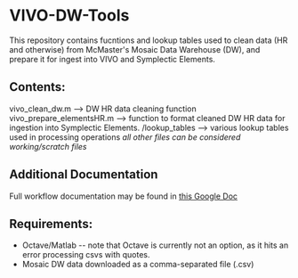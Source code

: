 # VIVO-DW-Tools

This repository contains fucntions and lookup tables used to clean data (HR and otherwise) from McMaster's Mosaic Data Warehouse (DW), and prepare it for ingest into VIVO and Symplectic Elements. 

## Contents:
vivo_clean_dw.m --> DW HR data cleaning function
vivo_prepare_elementsHR.m --> function to format cleaned DW HR data for ingestion into Symplectic Elements.
/lookup_tables --> various lookup tables used in processing operations
*all other files can be considered working/scratch files*

## Additional Documentation
Full workflow documentation may be found in [this Google Doc](https://goo.gl/k6gqgx)

## Requirements: 
* Octave/Matlab -- note that Octave is currently not an option, as it hits an error processing csvs with quotes.
* Mosaic DW data downloaded as a comma-separated file (.csv)